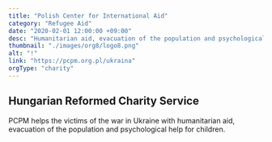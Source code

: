 ```yaml
---
title: "Polish Center for International Aid"
category: "Refugee Aid"
date: "2020-02-01 12:00:00 +09:00"
desc: "Humanitarian aid, evacuation of the population and psychological help for children. "
thumbnail: "./images/org8/logo8.png"
alt: "!"
link: "https://pcpm.org.pl/ukraina"
orgType: "charity"
---
```


## Hungarian Reformed Charity Service
PCPM helps the victims of the war in Ukraine with humanitarian aid, evacuation of the population and psychological help for children. 